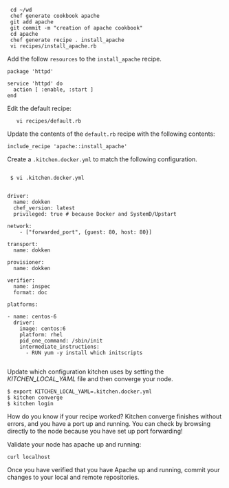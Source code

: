```
 cd ~/wd
 chef generate cookbook apache
 git add apache
 git commit -m "creation of apache cookbook"
 cd apache
 chef generate recipe . install_apache
 vi recipes/install_apache.rb

```

Add the follow `resources` to the `install_apache` recipe.

```
package 'httpd'

service 'httpd' do
  action [ :enable, :start ]
end

```


Edit the default recipe:

```
   vi recipes/default.rb
```

Update the contents of the `default.rb` recipe with the following contents:


```
include_recipe 'apache::install_apache'

```

Create a `.kitchen.docker.yml` to match the following configuration. 


```

 $ vi .kitchen.docker.yml


driver:
  name: dokken
  chef_version: latest
  privileged: true # because Docker and SystemD/Upstart

network:
    - ["forwarded_port", {guest: 80, host: 80}]

transport:
  name: dokken

provisioner:
  name: dokken

verifier:
  name: inspec
  format: doc

platforms:

- name: centos-6
  driver:
    image: centos:6
    platform: rhel
    pid_one_command: /sbin/init
    intermediate_instructions:
      - RUN yum -y install which initscripts


```


Update which configuration kitchen uses by setting the *KITCHEN_LOCAL_YAML* file and then converge your node.

```
$ export KITCHEN_LOCAL_YAML=.kitchen.docker.yml
$ kitchen converge 
$ kitchen login
```

How do you know if your recipe worked? Kitchen converge finishes without errors, and you have a port up and running. You can check by browsing directly to the node because you have set up port forwarding!

Validate your node has apache up and running:

```
curl localhost

```

Once you have verified that you have Apache up and running, commit your changes to your local and remote repositories.
